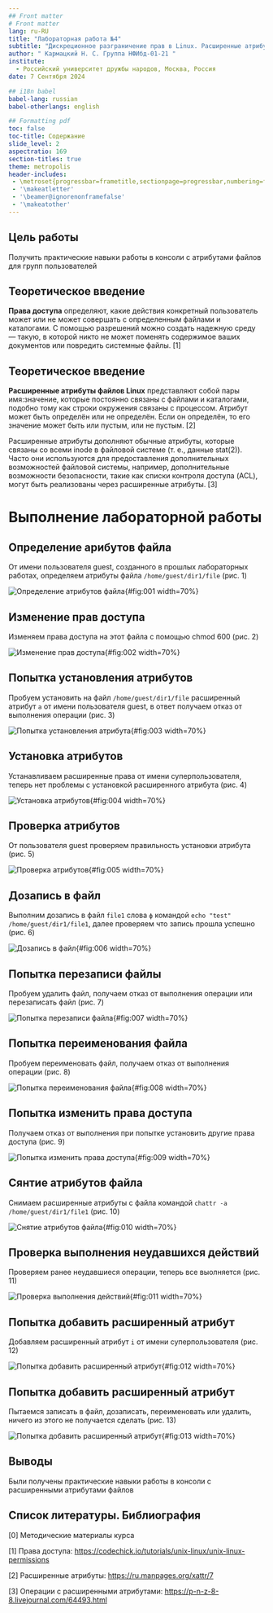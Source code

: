 ```yaml
---
## Front matter
# Front matter
lang: ru-RU
title: "Лабораторная работа №4"
subtitle: "Дискреционное разграничение прав в Linux. Расширенные атрибуты"
author: " Кармацкий Н. С. Группа НФИбд-01-21 "
institute:
  - Российский университет дружбы народов, Москва, Россия
date: 7 Сентября 2024

## i18n babel
babel-lang: russian
babel-otherlangs: english

## Formatting pdf
toc: false
toc-title: Содержание
slide_level: 2
aspectratio: 169
section-titles: true
theme: metropolis
header-includes:
 - \metroset{progressbar=frametitle,sectionpage=progressbar,numbering=fraction}
 - '\makeatletter'
 - '\beamer@ignorenonframefalse'
 - '\makeatother'
---
```



## Цель работы

Получить практические навыки работы в консоли с атрибутами файлов для групп пользователей

## Теоретическое введение

**Права доступа** определяют, какие действия конкретный пользователь может или не может совершать с определенным файлами и каталогами. С помощью разрешений можно создать надежную среду — такую, в которой никто не может поменять содержимое ваших документов или повредить системные файлы. [1]

## Теоретическое введение

**Расширенные атрибуты файлов Linux** представляют собой пары имя:значение, которые постоянно связаны с файлами и каталогами, подобно тому как строки окружения связаны с процессом. Атрибут может быть определён или не определён. Если он определён, то его значение может быть или пустым, или не пустым. [2]

Расширенные атрибуты дополняют обычные атрибуты, которые связаны со всеми inode в файловой системе (т. е., данные stat(2)). Часто они используются для предоставления дополнительных возможностей файловой системы, например, дополнительные возможности безопасности, такие как списки контроля доступа (ACL), могут быть реализованы через расширенные атрибуты. [3]


# Выполнение лабораторной работы

## Определение арибутов файла

От имени пользователя guest, созданного в прошлых лабораторных работах, определяем атрибуты файла `/home/guest/dir1/file` (рис. 1)

![Определение атрибутов файла](image/1.png){#fig:001 width=70%}

## Изменение прав доступа

Изменяем права доступа на этот файла с помощью chmod 600 (рис. 2)

![Изменение прав доступа](image/2.png){#fig:002 width=70%}

## Попытка установления атрибутов

Пробуем установить на файл `/home/guest/dir1/file` расширенный атрибут `a` от имени пользователя guest, в ответ получаем отказ от выполнения операции (рис. 3)

![Попытка установления атрибута](image/3.png){#fig:003 width=70%}

## Установка атрибутов

Устанавливаем расширенные права от имени суперпользователя, теперь нет проблемы с установкой расширенного атрибута (рис. 4)

![Установка атрибутов](image/4.png){#fig:004 width=70%}

## Проверка атрибутов

От пользователя guest проверяем правильность установки атрибута (рис. 5)

![Проверка атрибутов](image/5.png){#fig:005 width=70%}

## Дозапись в файл

Выполним дозапись в файл `file1` слова `ф` командой `echo "test" /home/guest/dir1/file1`, далее проверяем что запись прошла успешно (рис. 6)

![Дозапись в файл](image/6.png){#fig:006 width=70%}

## Попытка перезаписи файлы

Пробуем удалить файл, получаем отказ от выполнения операции или перезаписать файл (рис. 7)

![Попытка перезаписи файла](image/7.png){#fig:007 width=70%}

## Попытка переименования файла

Пробуем переименовать файл, получаем отказ от выполнения операции (рис. 8)

![Попытка переименования файла](image/8.png){#fig:008 width=70%}

## Попытка изменить права доступа

Получаем отказ от выполнения при попытке установить другие права доступа (рис. 9)

![Попытка изменить права доступа](image/9.png){#fig:009 width=70%}

## Сянтие атрибутов файла

Снимаем расширенные атрибуты с файла командой `chattr -a /home/guest/dir1/file1` (рис. 10)

![Снятие атрибутов файла](image/10.png){#fig:010 width=70%}

## Проверка выполнения неудавшихся действий

Проверяем ранее неудавшиеся операции, теперь все выолняется (рис. 11)

![Проверка выполнения действий](image/11.png){#fig:011 width=70%}

## Попытка добавить расширенный атрибут

Добавляем расширенный атрибут `i` от имени суперпользователя (рис. 12)

![Попытка добавить расширенный атрибут](image/12.png){#fig:012 width=70%}

## Попытка добавить расширенный атрибут

Пытаемся записать в файл, дозаписать, переименовать или удалить, ничего из этого не получается сделать (рис. 13)

![Попытка добавить расширенный атрибут](image/13.png){#fig:013 width=70%}


## Выводы

Были получены практические навыки работы в консоли с расширенными атрибутами файлов

## Список литературы. Библиография

[0] Методические материалы курса

[1] Права доступа: https://codechick.io/tutorials/unix-linux/unix-linux-permissions

[2] Расширенные атрибуты: https://ru.manpages.org/xattr/7

[3] Операции с расширенными атрибутами: https://p-n-z-8-8.livejournal.com/64493.html